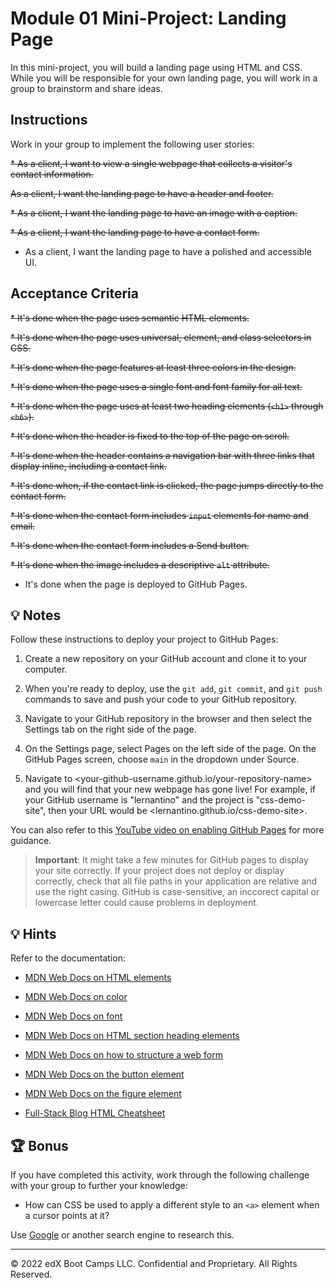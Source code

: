 # Module 01 Mini-Project: Landing Page
 
In this mini-project, you will build a landing page using HTML and CSS. While you will be responsible for your own landing page, you will work in a group to brainstorm and share ideas.

## Instructions

Work in your group to implement the following user stories:

~~* As a client, I want to view a single webpage that collects a visitor's contact information.~~

~~As a client, I want the landing page to have a header and footer.~~

~~* As a client, I want the landing page to have an image with a caption.~~

~~* As a client, I want the landing page to have a contact form.~~

* As a client, I want the landing page to have a polished and accessible UI.

## Acceptance Criteria

~~* It's done when the page uses semantic HTML elements.~~

~~* It's done when the page uses universal, element, and class selectors in CSS.~~

~~* It's done when the page features at least three colors in the design.~~

~~* It's done when the page uses a single font and font family for all text.~~

~~* It's done when the page uses at least two heading elements (`<h1>` through `<h6>`).~~

~~* It's done when the header is fixed to the top of the page on scroll.~~

~~* It's done when the header contains a navigation bar with three links that display inline, including a contact link.~~

~~* It's done when, if the contact link is clicked, the page jumps directly to the contact form.~~

~~* It's done when the contact form includes `input` elements for name and email.~~

~~* It's done when the contact form includes a Send button.~~

~~* It's done when the image includes a descriptive `alt` attribute.~~

* It's done when the page is deployed to GitHub Pages.

## 💡 Notes

Follow these instructions to deploy your project to GitHub Pages:

1. Create a new repository on your GitHub account and clone it to your computer.

2. When you're ready to deploy, use the `git add`, `git commit`, and `git push` commands to save and push your code to your GitHub repository.

3. Navigate to your GitHub repository in the browser and then select the Settings tab on the right side of the page.

4. On the Settings page, select Pages on the left side of the page. On the GitHub Pages screen, choose `main` in the dropdown under Source.

5. Navigate to <your-github-username.github.io/your-repository-name> and you will find that your new webpage has gone live! For example, if your GitHub username is "lernantino" and the project is "css-demo-site", then your URL would be <lernantino.github.io/css-demo-site>.

You can also refer to this [YouTube video on enabling GitHub Pages](https://youtu.be/P4Mu1t5rIXg) for more guidance.

> **Important**: It might take a few minutes for GitHub pages to display your site correctly. If your project does not deploy or display correctly, check that all file paths in your application are relative and use the right casing. GitHub is case-sensitive, an inccorect capital or lowercase letter could cause problems in deployment.

## 💡 Hints

Refer to the documentation:

* [MDN Web Docs on HTML elements](https://developer.mozilla.org/en-US/docs/Web/HTML/Element)

* [MDN Web Docs on color](https://developer.mozilla.org/en-US/docs/Web/CSS/color)

* [MDN Web Docs on font](https://developer.mozilla.org/en-US/docs/Web/CSS/font)

* [MDN Web Docs on HTML section heading elements](https://developer.mozilla.org/en-US/docs/Web/HTML/Element/Heading_Elements)

* [MDN Web Docs on how to structure a web form](https://developer.mozilla.org/en-US/docs/Learn/Forms/How_to_structure_a_web_form)

* [MDN Web Docs on the button element](https://developer.mozilla.org/en-US/docs/Web/HTML/Element/button)

* [MDN Web Docs on the figure element](https://developer.mozilla.org/en-US/docs/Web/HTML/Element/figure)

* [Full-Stack Blog HTML Cheatsheet](https://coding-boot-camp.github.io/full-stack/html/html-cheatsheet)

## 🏆 Bonus

If you have completed this activity, work through the following challenge with your group to further your knowledge:

* How can CSS be used to apply a different style to an `<a>` element when a cursor points at it?

Use [Google](https://www.google.com) or another search engine to research this.

---

© 2022 edX Boot Camps LLC. Confidential and Proprietary. All Rights Reserved.
